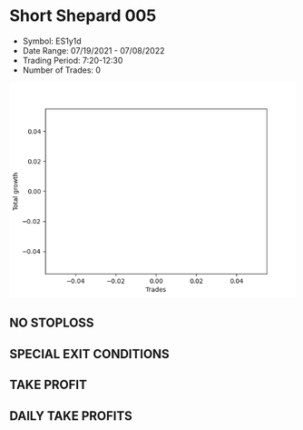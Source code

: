 # Short Shepard 005 
- Symbol: ES1y1d
- Date Range: 07/19/2021 - 07/08/2022
- Trading Period: 7:20-12:30
- Number of Trades: 0

![Plot](ShortShepard005ES1y1d.png)
## NO STOPLOSS









## SPECIAL EXIT CONDITIONS 


## TAKE PROFIT











## DAILY TAKE PROFITS




























